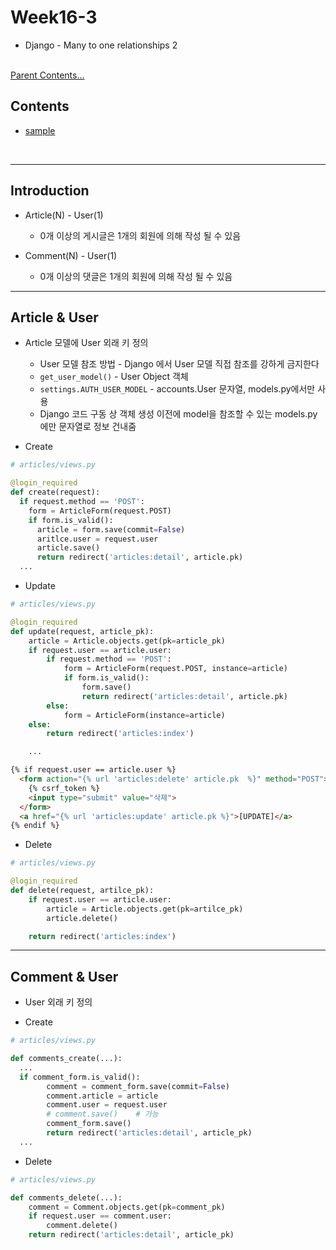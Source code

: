 # Week16-3  

-   Django - Many to one relationships 2


<link rel="stylesheet" href="../../assets/stylesheets/my_style.css">

<br>[Parent Contents...](../../README.md/#til-today-i-learned)


## Contents
- [sample](#sample)

<br>


-----


## Introduction

- Article(N) - User(1)
  + 0개 이상의 게시글은 1개의 회원에 의해 작성 될 수 있음

- Comment(N) - User(1)
  + 0개 이상의 댓글은 1개의 회원에 의해 작성 될 수 있음


-----


## Article & User

- Article 모델에 User 외래 키 정의
  + User 모델 참조 방법 - Django 에서 User 모델 직접 참조를 강하게 금지한다
  + `get_user_model()`  - User Object 객체
  + `settings.AUTH_USER_MODEL` - accounts.User 문자열, models.py에서만 사용
  + Django 코드 구동 상 객체 생성 이전에 model을 참조할 수 있는 models.py에만 문자열로 정보 건내줌

-  Create
```py
# articles/views.py

@login_required
def create(request):
  if request.method == 'POST':
    form = ArticleForm(request.POST)
    if form.is_valid():
      article = form.save(commit=False)
      aritlce.user = request.user
      article.save()
      return redirect('articles:detail', article.pk)
  ...
```

- Update
```py
# articles/views.py

@login_required
def update(request, article_pk):
    article = Article.objects.get(pk=article_pk)
    if request.user == article.user:
        if request.method == 'POST':
            form = ArticleForm(request.POST, instance=article)
            if form.is_valid():
                form.save()
                return redirect('articles:detail', article.pk)
        else:
            form = ArticleForm(instance=article)
    else:
        return redirect('articles:index')

    ...
```
```html
{% if request.user == article.user %}
  <form action="{% url 'articles:delete' article.pk  %}" method="POST">
    {% csrf_token %}
    <input type="submit" value="삭제">
  </form>
  <a href="{% url 'articles:update' article.pk %}">[UPDATE]</a>
{% endif %}
```

- Delete
```py
# articles/views.py

@login_required
def delete(request, artilce_pk):
    if request.user == article.user:
        article = Article.objects.get(pk=artilce_pk)
        article.delete()

    return redirect('articles:index')
```


-----


## Comment & User

- User 외래 키 정의

- Create
```py
# articles/views.py

def comments_create(...):
  ...
  if comment_form.is_valid():
        comment = comment_form.save(commit=False)
        comment.article = article
        comment.user = request.user
        # comment.save()    # 가능
        comment_form.save()
        return redirect('articles:detail', article_pk)
  ...
```

- Delete
```py
# articles/views.py

def comments_delete(...):
    comment = Comment.objects.get(pk=comment_pk)
    if request.user == comment.user:
        comment.delete()
    return redirect('articles:detail', article_pk)
```